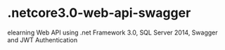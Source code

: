 # .netcore3.0-web-api-swagger
elearning Web API using .net Framework 3.0, SQL Server 2014, Swagger and JWT Authentication
